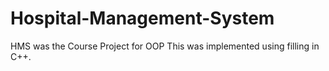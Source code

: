 # Hospital-Management-System
HMS was the Course Project for OOP
This was implemented using filling in C++.
